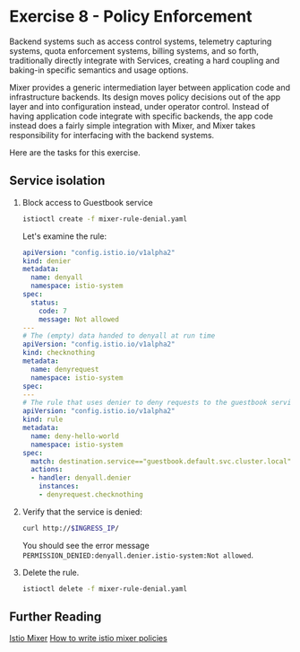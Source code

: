 # Exercise 8 - Policy Enforcement

Backend systems such as access control systems, telemetry capturing systems, quota enforcement systems, billing systems, and so forth, traditionally directly integrate with Services, creating a hard coupling and baking-in specific semantics and usage options.

Mixer provides a generic intermediation layer between application code and infrastructure backends. Its design moves policy decisions out of the app layer and into configuration instead, under operator control. Instead of having application code integrate with specific backends, the app code instead does a fairly simple integration with Mixer, and Mixer takes responsibility for interfacing with the backend systems.

Here are the tasks for this exercise.

## Service isolation

1. Block access to Guestbook service

    ```sh
    istioctl create -f mixer-rule-denial.yaml
    ```

    Let's examine the rule:

    ```yaml
    apiVersion: "config.istio.io/v1alpha2"
    kind: denier
    metadata:
      name: denyall
      namespace: istio-system
    spec:
      status:
        code: 7
        message: Not allowed
    ---
    # The (empty) data handed to denyall at run time
    apiVersion: "config.istio.io/v1alpha2"
    kind: checknothing
    metadata:
      name: denyrequest
      namespace: istio-system
    spec:
    ---
    # The rule that uses denier to deny requests to the guestbook service
    apiVersion: "config.istio.io/v1alpha2"
    kind: rule
    metadata:
      name: deny-hello-world
      namespace: istio-system
    spec:
      match: destination.service=="guestbook.default.svc.cluster.local"
      actions:
      - handler: denyall.denier
        instances:
        - denyrequest.checknothing
    ```

2. Verify that the service is denied:

    ```sh
    curl http://$INGRESS_IP/
    ```
    You should see the error message `PERMISSION_DENIED:denyall.denier.istio-system:Not allowed`.

3. Delete the rule.
    ```sh
    istioctl delete -f mixer-rule-denial.yaml
    ```
## Further Reading
[Istio Mixer](https://istio.io/docs/concepts/policy-and-control/mixer.html)
[How to write istio mixer policies](https://medium.com/@szihai_37982/how-to-write-istio-mixer-policies-50dc639acf75)
